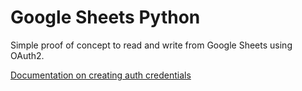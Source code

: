 # Google Sheets Python

Simple proof of concept to read and write from Google Sheets using OAuth2.

[Documentation on creating auth credentials](https://github.com/burnash/gspread/issues/170#issuecomment-90731740)
